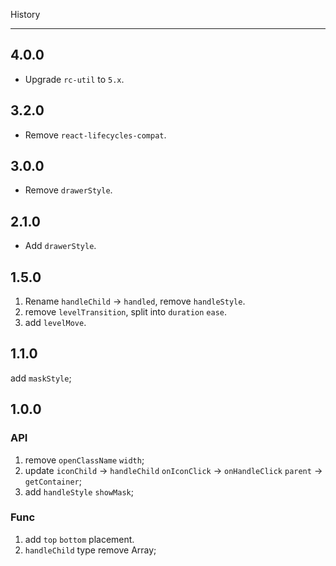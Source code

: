 History

---

## 4.0.0

- Upgrade `rc-util` to `5.x`.

## 3.2.0

- Remove `react-lifecycles-compat`.

## 3.0.0

- Remove `drawerStyle`.

## 2.1.0

- Add `drawerStyle`.

## 1.5.0

1. Rename `handleChild` -> `handled`, remove `handleStyle`.
2. remove `levelTransition`, split into `duration` `ease`.
3. add `levelMove`.

## 1.1.0

add `maskStyle`;

## 1.0.0

### API

1. remove `openClassName` `width`;
2. update `iconChild` -> `handleChild` `onIconClick` -> `onHandleClick` `parent` -> `getContainer`;
3. add `handleStyle` `showMask`;

### Func

1. add `top` `bottom` placement.
2. `handleChild` type remove Array;
